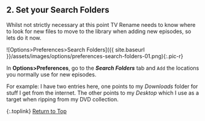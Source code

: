 <!-- START 2 SET SEARCH FOLDERS -------------- -->
## 2. Set your Search Folders

Whilst not strictly necessary at this point TV&nbsp;Rename needs to know where to look for new files to move to the library when adding new episodes, so lets do it now.

![Options>Preferences>Search Folders]({{ site.baseurl }}/assets/images/options/preferences-search-folders-01.png){:.pic-r}

In **Options>Preferences**, go to the _**Search Folders**_ tab and `Add` the locations you normally use for new episodes.

For example: I have two entries here, one points to my *Downloads* folder for stuff I get from the internet. The other points to my *Desktop* which I use as a target when ripping from my DVD collection.

{:.toplink}
[Return to Top]()
<!-- END 2 SET SEARCH FOLDERS ---------------- -->
